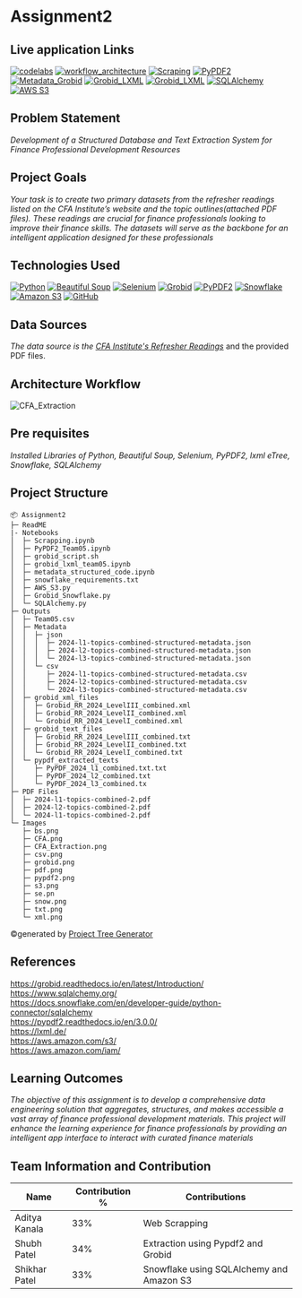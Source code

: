 # Assignment2

## Live application Links
[![codelabs](https://img.shields.io/badge/codelabs-4285F4?style=for-the-badge&logo=codelabs&logoColor=white)](https://codelabs-preview.appspot.com/?file_id=1H02nPi64xmAH9DNvVs2ri15O0f36IX3hWvasRI22rFc#0)
[![workflow_architecture](https://img.shields.io/badge/workflow_architecture-FC6600?style=for-the-badge&logo=jupyter&logoColor=white)](https://colab.research.google.com/drive/1U5TkNyjqhqrwY55DpaRgKcxTjDZOLemI#scrollTo=-Qt9Twsbjrjy)
[![Scraping](https://img.shields.io/badge/Sccraping-FC6600?style=for-the-badge&logo=jupyter&logoColor=white)](https://colab.research.google.com/drive/1HKK_TbHFuo1RNRpOj3LEbVgWnz3oFUM7#scrollTo=GxxIHdiOov8D)
[![PyPDF2](https://img.shields.io/badge/PyPDF2-FC6600?style=for-the-badge&logo=jupyter&logoColor=white)](https://colab.research.google.com/drive/1xaizQ7Z6JdHKWwptp0O5qHPHVSbjCs7u#scrollTo=NGR0M3oaoWZK) <br>
[![Metadata_Grobid](https://img.shields.io/badge/Metadata_Grobid-FC6600?style=for-the-badge&logo=jupyter&logoColor=white)](https://colab.research.google.com/drive/1udLCjcjwdSC0Wg05QLp6W7zboybkkWJR#scrollTo=WdjzuHj5oPEu)
[![Grobid_LXML](https://img.shields.io/badge/Grobid_LXML-FC6600?style=for-the-badge&logo=jupyter&logoColor=white)](https://colab.research.google.com/drive/1uRJkYiCq61ihazmEVIuHuRkq-p3xQAJh)
[![Grobid_LXML](https://img.shields.io/badge/Grobid_LXML-FC6600?style=for-the-badge&logo=jupyter&logoColor=white)](https://colab.research.google.com/drive/1uRJkYiCq61ihazmEVIuHuRkq-p3xQAJh)
[![SQLAlchemy](https://img.shields.io/badge/SQLAlchemy-FC6600?style=for-the-badge&logo=jupyter&logoColor=white)](https://colab.research.google.com/drive/1XsSpkZx7PLmYqxxIEICuHFReGapJBN_y#scrollTo=pUnnfr7tm-9I)
[![AWS S3](https://img.shields.io/badge/AWSS3-FC6600?style=for-the-badge&logo=jupyter&logoColor=white)](https://colab.research.google.com/drive/1g_Bk6w_gKwhdU6hZbQ9qSiA-Yo3UKr0P?usp=sharing)

## Problem Statement
*Development of a Structured Database and Text Extraction System for Finance Professional Development Resources*

## Project Goals
*Your task is to create two primary datasets from the refresher readings listed on the CFA Institute’s website and the topic outlines(attached PDF files). These readings are crucial for finance professionals looking to improve their finance skills. The datasets will serve as the backbone for an intelligent application designed for these professionals*

## Technologies Used
[![Python](https://img.shields.io/badge/Python-FFD43B?style=for-the-badge&logo=python&logoColor=blue)](https://www.python.org/)
[![Beautiful Soup](https://img.shields.io/badge/beautiful_soup-109989?style=for-the-badge&logo=beautiful_soup&logoColor=white)](https://pypi.org/project/beautifulsoup4/)
[![Selenium](https://img.shields.io/badge/Selenium-39e75f?style=for-the-badge&logo=selenium&logoColor=blue)](https://www.selenium.dev/)
[![Grobid](https://img.shields.io/badge/grobid-909090?style=for-the-badge&logo=grobid&logoColor=blue)](https://grobid.readthedocs.io/en/latest/Introduction/)
[![PyPDF2](https://img.shields.io/badge/PyPDF2-123499?style=for-the-badge&logo=python&logoColor=blue)](https://pypi.org/project/PyPDF2/)
[![Snowflake](https://img.shields.io/badge/Snowflake-90e0ef?style=for-the-badge&logo=snowflake&logoColor=blue)](https://www.snowflake.com/en/)
[![Amazon S3](https://img.shields.io/badge/Amazon_S3-FF4B4B?style=for-the-badge&logo=Amazon_S3&logoColor=white)](https://aws.amazon.com/s3/)
[![GitHub](https://img.shields.io/badge/GitHub-100000?style=for-the-badge&logo=github&logoColor=white)](https://github.com/)

## Data Sources
*The data source is the [CFA Institute's Refresher Readings](https://www.cfainstitute.org/membership/professional-development/refresher-readings/#sort=%40refreadingcurriculumyear%20descending)* and the provided PDF files.

## Architecture Workflow
![CFA_Extraction](https://github.com/BigDataIA-Spring2024-Sec1-Team5/Assignment2/assets/114545333/93cb5f1c-d4c5-42ac-be78-ace7a1e334b4)

## Pre requisites
*Installed Libraries of Python, Beautiful Soup, Selenium, PyPDF2, lxml eTree, Snowflake, SQLAlchemy*

## Project Structure
```
📦 Assignment2
├─ ReadME
|- Notebooks
│  ├─ Scrapping.ipynb
│  ├─ PyPDF2_Team05.ipynb
│  ├─ grobid_script.sh
│  ├─ grobid_lxml_team05.ipynb
│  ├─ metadata_structured_code.ipynb
│  ├─ snowflake_requirements.txt
│  ├─ AWS_S3.py
│  ├─ Grobid_Snowflake.py
│  └─ SQLAlchemy.py
├─ Outputs
│  ├─ Team05.csv
│  ├─ Metadata
│  │  ├─ json
│  │  │  ├─ 2024-l1-topics-combined-structured-metadata.json
│  │  │  ├─ 2024-l2-topics-combined-structured-metadata.json
│  │  │  └─ 2024-l3-topics-combined-structured-metadata.json
│  │  └─ csv
│  │     ├─ 2024-l1-topics-combined-structured-metadata.csv
│  │     ├─ 2024-l2-topics-combined-structured-metadata.csv
│  │     └─ 2024-l3-topics-combined-structured-metadata.csv
│  ├─ grobid_xml_files
│  │  ├─ Grobid_RR_2024_LevelIII_combined.xml
│  │  ├─ Grobid_RR_2024_LevelII_combined.xml
│  │  └─ Grobid_RR_2024_LevelI_combined.xml
│  ├─ grobid_text_files
│  │  ├─ Grobid_RR_2024_LevelIII_combined.txt
│  │  ├─ Grobid_RR_2024_LevelII_combined.txt
│  │  └─ Grobid_RR_2024_LevelI_combined.txt
│  └─ pypdf_extracted_texts
│     ├─ PyPDF_2024_l1_combined.txt.txt
│     ├─ PyPDF_2024_l2_combined.txt
│     └─ PyPDF_2024_l3_combined.tx
├─ PDF Files
│  ├─ 2024-l1-topics-combined-2.pdf
│  ├─ 2024-l2-topics-combined-2.pdf
│  └─ 2024-l1-topics-combined-2.pdf
└─ Images
   ├─ bs.png
   ├─ CFA.png
   ├─ CFA_Extraction.png
   ├─ csv.png
   ├─ grobid.png
   ├─ pdf.png
   ├─ pypdf2.png
   ├─ s3.png
   ├─ se.pn
   ├─ snow.png
   ├─ txt.png
   └─ xml.png
```
©generated by [Project Tree Generator](https://woochanleee.github.io/project-tree-generator)

## References
https://grobid.readthedocs.io/en/latest/Introduction/ <br>
https://www.sqlalchemy.org/ <br>
https://docs.snowflake.com/en/developer-guide/python-connector/sqlalchemy  <br>
https://pypdf2.readthedocs.io/en/3.0.0/ <br>
https://lxml.de/  <br>
https://aws.amazon.com/s3/   <br>
https://aws.amazon.com/iam/

## Learning Outcomes
*The objective of this assignment is to develop a comprehensive data engineering solution that aggregates, structures, and makes accessible a vast array of finance professional development materials. This project will enhance the learning experience for finance professionals by providing an intelligent app interface to interact with curated finance materials*

## Team Information and Contribution 

Name | Contribution %| Contributions |
--- |--- | --- |
Aditya Kanala | 33% | Web Scrapping|
Shubh Patel | 34% | Extraction using Pypdf2 and Grobid |
Shikhar Patel | 33% | Snowflake using SQLAlchemy and Amazon S3 |
